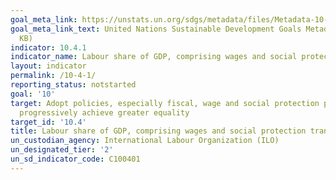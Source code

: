 ```yaml
---
goal_meta_link: https://unstats.un.org/sdgs/metadata/files/Metadata-10-04-01.pdf
goal_meta_link_text: United Nations Sustainable Development Goals Metadata (PDF 191
  KB)
indicator: 10.4.1
indicator_name: Labour share of GDP, comprising wages and social protection transfers
layout: indicator
permalink: /10-4-1/
reporting_status: notstarted
goal: '10'
target: Adopt policies, especially fiscal, wage and social protection policies, and
  progressively achieve greater equality
target_id: '10.4'
title: Labour share of GDP, comprising wages and social protection transfers
un_custodian_agency: International Labour Organization (ILO)
un_designated_tier: '2'
un_sd_indicator_code: C100401
---
```

